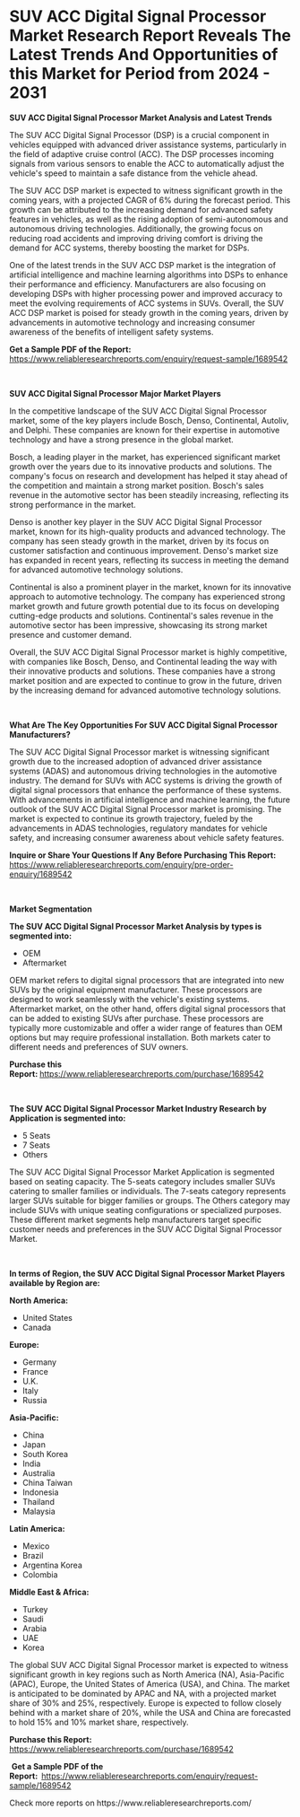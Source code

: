 <p><h1>SUV ACC Digital Signal Processor Market Research Report Reveals The Latest Trends And Opportunities of this Market for Period from 2024 - 2031</h1></p><p><strong>SUV ACC Digital Signal Processor Market Analysis and Latest Trends</strong></p>
<p><p>The SUV ACC Digital Signal Processor (DSP) is a crucial component in vehicles equipped with advanced driver assistance systems, particularly in the field of adaptive cruise control (ACC). The DSP processes incoming signals from various sensors to enable the ACC to automatically adjust the vehicle's speed to maintain a safe distance from the vehicle ahead.</p><p>The SUV ACC DSP market is expected to witness significant growth in the coming years, with a projected CAGR of 6% during the forecast period. This growth can be attributed to the increasing demand for advanced safety features in vehicles, as well as the rising adoption of semi-autonomous and autonomous driving technologies. Additionally, the growing focus on reducing road accidents and improving driving comfort is driving the demand for ACC systems, thereby boosting the market for DSPs.</p><p>One of the latest trends in the SUV ACC DSP market is the integration of artificial intelligence and machine learning algorithms into DSPs to enhance their performance and efficiency. Manufacturers are also focusing on developing DSPs with higher processing power and improved accuracy to meet the evolving requirements of ACC systems in SUVs. Overall, the SUV ACC DSP market is poised for steady growth in the coming years, driven by advancements in automotive technology and increasing consumer awareness of the benefits of intelligent safety systems.</p></p>
<p><strong>Get a Sample PDF of the Report:&nbsp;</strong> <a href="https://www.reliableresearchreports.com/enquiry/request-sample/1689542">https://www.reliableresearchreports.com/enquiry/request-sample/1689542</a></p>
<p>&nbsp;</p>
<p><strong>SUV ACC Digital Signal Processor Major Market Players</strong></p>
<p><p>In the competitive landscape of the SUV ACC Digital Signal Processor market, some of the key players include Bosch, Denso, Continental, Autoliv, and Delphi. These companies are known for their expertise in automotive technology and have a strong presence in the global market.</p><p>Bosch, a leading player in the market, has experienced significant market growth over the years due to its innovative products and solutions. The company's focus on research and development has helped it stay ahead of the competition and maintain a strong market position. Bosch's sales revenue in the automotive sector has been steadily increasing, reflecting its strong performance in the market.</p><p>Denso is another key player in the SUV ACC Digital Signal Processor market, known for its high-quality products and advanced technology. The company has seen steady growth in the market, driven by its focus on customer satisfaction and continuous improvement. Denso's market size has expanded in recent years, reflecting its success in meeting the demand for advanced automotive technology solutions.</p><p>Continental is also a prominent player in the market, known for its innovative approach to automotive technology. The company has experienced strong market growth and future growth potential due to its focus on developing cutting-edge products and solutions. Continental's sales revenue in the automotive sector has been impressive, showcasing its strong market presence and customer demand.</p><p>Overall, the SUV ACC Digital Signal Processor market is highly competitive, with companies like Bosch, Denso, and Continental leading the way with their innovative products and solutions. These companies have a strong market position and are expected to continue to grow in the future, driven by the increasing demand for advanced automotive technology solutions.</p></p>
<p>&nbsp;</p>
<p><strong>What Are The Key Opportunities For SUV ACC Digital Signal Processor Manufacturers?</strong></p>
<p><p>The SUV ACC Digital Signal Processor market is witnessing significant growth due to the increased adoption of advanced driver assistance systems (ADAS) and autonomous driving technologies in the automotive industry. The demand for SUVs with ACC systems is driving the growth of digital signal processors that enhance the performance of these systems. With advancements in artificial intelligence and machine learning, the future outlook of the SUV ACC Digital Signal Processor market is promising. The market is expected to continue its growth trajectory, fueled by the advancements in ADAS technologies, regulatory mandates for vehicle safety, and increasing consumer awareness about vehicle safety features.</p></p>
<p><strong>Inquire or Share Your Questions If Any Before Purchasing This Report:</strong> <a href="https://www.reliableresearchreports.com/enquiry/pre-order-enquiry/1689542">https://www.reliableresearchreports.com/enquiry/pre-order-enquiry/1689542</a></p>
<p>&nbsp;</p>
<p><strong>Market Segmentation</strong></p>
<p><strong>The SUV ACC Digital Signal Processor Market Analysis by types is segmented into:</strong></p>
<p><ul><li>OEM</li><li>Aftermarket</li></ul></p>
<p><p>OEM market refers to digital signal processors that are integrated into new SUVs by the original equipment manufacturer. These processors are designed to work seamlessly with the vehicle's existing systems. Aftermarket market, on the other hand, offers digital signal processors that can be added to existing SUVs after purchase. These processors are typically more customizable and offer a wider range of features than OEM options but may require professional installation. Both markets cater to different needs and preferences of SUV owners.</p></p>
<p><strong>Purchase this Report:&nbsp;</strong><a href="https://www.reliableresearchreports.com/purchase/1689542">https://www.reliableresearchreports.com/purchase/1689542</a></p>
<p>&nbsp;</p>
<p><strong>The SUV ACC Digital Signal Processor Market Industry Research by Application is segmented into:</strong></p>
<p><ul><li>5 Seats</li><li>7 Seats</li><li>Others</li></ul></p>
<p><p>The SUV ACC Digital Signal Processor Market Application is segmented based on seating capacity. The 5-seats category includes smaller SUVs catering to smaller families or individuals. The 7-seats category represents larger SUVs suitable for bigger families or groups. The Others category may include SUVs with unique seating configurations or specialized purposes. These different market segments help manufacturers target specific customer needs and preferences in the SUV ACC Digital Signal Processor Market.</p></p>
<p>&nbsp;</p>
<p><strong>In terms of Region, the SUV ACC Digital Signal Processor Market Players available by Region are:</strong></p>
<p>
    <p> <strong> North America: </strong>
        <ul>
            <li>United States</li>
            <li>Canada</li>
        </ul>
        </p> 
    <p> <strong> Europe: </strong>
        <ul>
            <li>Germany</li>
            <li>France</li>
            <li>U.K.</li>
            <li>Italy</li>
            <li>Russia</li>
        </ul>
        </p> 
    <p> <strong> Asia-Pacific: </strong>
        <ul>
            <li>China</li>
            <li>Japan</li>
            <li>South Korea</li>
            <li>India</li>
            <li>Australia</li>
            <li>China Taiwan</li>
            <li>Indonesia</li>
            <li>Thailand</li>
            <li>Malaysia</li>
        </ul>
        </p> 
    <p> <strong> Latin America: </strong>
        <ul>
            <li>Mexico</li>
            <li>Brazil</li>
            <li>Argentina Korea</li>
            <li>Colombia</li>
        </ul>
        </p> 
    <p> <strong> Middle East & Africa: </strong>
        <ul>
            <li>Turkey</li>
            <li>Saudi</li>
            <li>Arabia</li>
            <li>UAE</li>
            <li>Korea</li>
        </ul>
    </p>
    </p>
<p><p>The global SUV ACC Digital Signal Processor market is expected to witness significant growth in key regions such as North America (NA), Asia-Pacific (APAC), Europe, the United States of America (USA), and China. The market is anticipated to be dominated by APAC and NA, with a projected market share of 30% and 25%, respectively. Europe is expected to follow closely behind with a market share of 20%, while the USA and China are forecasted to hold 15% and 10% market share, respectively.</p></p>
<p><strong>Purchase this Report: </strong><a href="https://www.reliableresearchreports.com/purchase/1689542">https://www.reliableresearchreports.com/purchase/1689542</a></p>
<p>&nbsp;<strong>Get a Sample PDF of the Report:&nbsp;&nbsp;</strong><a href="https://www.reliableresearchreports.com/enquiry/request-sample/1689542">https://www.reliableresearchreports.com/enquiry/request-sample/1689542</a></p>
<p><strong></strong></p>
<p>Check more reports on https://www.reliableresearchreports.com/</p>